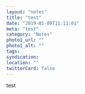 ```yaml
---
layout: "notes"
title: "test"
date: "2019-01-09T11:11:01"
meta: "test"
category: "Notes"
photo1_url: ""
photo1_alt: ""
tags:
syndication: 
location: ""
twitterCard: false
---
```

test
